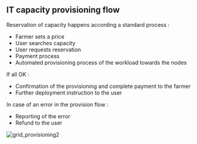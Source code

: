 ## IT capacity provisioning flow 

Reservation of capacity happens according a standard process : 
- Farmer sets a price
- User searches capacity
- User requests reservation
- Payment process
- Automated provisioning process of the workload towards the nodes

If all OK : 
- Confirmation of the provisioning and complete payment to the farmer
- Further deployment instruction to the user

In case of an error in the provision flow : 
- Reporting of the error
- Refund to the user

![grid_provisioning2](https://raw.githubusercontent.com/threefoldtech/zos/master/assets/grid_provisioning2.png)